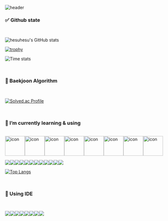 <!--간판-->
![header](https://capsule-render.vercel.app/api?type=waving&color=gradient&height=250&section=header&text=hesuhesu&fontSize=90)

### ✅ Github state

<br>

<!--기본 stats-->
![hesuhesu's GitHub stats](https://github-readme-stats.vercel.app/api?username=hesuhesu&show_icons=true&theme=transparent&hide=stars)
<!--트로피 컬렉션-->
[![trophy](https://github-profile-trophy.vercel.app/?username=hesuhesu&theme=flat&column=4)](https://github.com/ryo-ma/github-profile-trophy)
<!--시간 별 기여 현황-->
![Time stats](http://github-profile-summary-cards.vercel.app/api/cards/productive-time?username=hesuhesu&theme=github&utcOffset=9)

<!--
[![hesuhesu's github activity graph](https://github-readme-activity-graph.cyclic.app/graph?username=hesuhesu&bg_color=FAFAFA&color=708090&line=24292e&point=24292e&area=true&custom_title=Contribute%20graph&border=true)](https://github.com/hesuhesu/github-readme-activity-graph)
-->

<br>

### 🚩 Baekjoon Algorithm

<br>
 
[![Solved.ac Profile](http://mazassumnida.wtf/api/generate_badge?boj=hesuhesu)](https://solved.ac/hesuhesu)<br/>

<br>

### 🌱 I’m currently learning & using

<br>
<!--동적 뱃지-->
<div style="display: flex; align-items: flex-start;">
<img src="https://techstack-generator.vercel.app/python-icon.svg" alt="icon" width="65" height="65" />
<img src="https://techstack-generator.vercel.app/java-icon.svg" alt="icon" width="65" height="65" />
<img src="https://techstack-generator.vercel.app/js-icon.svg" alt="icon" width="65" height="65" />
<img src="https://techstack-generator.vercel.app/cpp-icon.svg" alt="icon" width="65" height="65" />
<img src="https://techstack-generator.vercel.app/raspberrypi-icon.svg" alt="icon" width="65" height="65" />
<img src="https://techstack-generator.vercel.app/mysql-icon.svg" alt="icon" width="65" height="65" />
<img src="https://techstack-generator.vercel.app/restapi-icon.svg" alt="icon" width="65" height="65" />
<img src="https://techstack-generator.vercel.app/github-icon.svg" alt="icon" width="65" height="65" /></div>

<!--정적 뱃지-->
<img src="https://img.shields.io/badge/Git-F05032.svg?&style=for-the-badge&logo=Git&logoColor=white"><img src="https://img.shields.io/badge/Html5-E34F26?style=for-the-badge&logo=Html5&logoColor=white"><img src="https://img.shields.io/badge/Jupyter-F37626?style=for-the-badge&logo=Jupyter&logoColor=white"><img src="https://img.shields.io/badge/linux-FCC624?style=for-the-badge&logo=linux&logoColor=black"><img src="https://img.shields.io/badge/SpringBoot-6DB33F?style=for-the-badge&logo=SpringBoot&logoColor=white"><img src="https://img.shields.io/badge/Android-34A853?style=for-the-badge&logo=Android&logoColor=white"><img src="https://img.shields.io/badge/FastAPI-009688?style=for-the-badge&logo=FastAPI&logoColor=white"><img src="https://img.shields.io/badge/Arduino-00878F?style=for-the-badge&logo=Arduino&logoColor=white"><img src="https://img.shields.io/badge/Css3-1572B6?style=for-the-badge&logo=Css3&logoColor=white"><img src="https://img.shields.io/badge/Bootstrap-7952B3?style=for-the-badge&logo=Bootstrap&logoColor=white"><img src="https://img.shields.io/badge/Kotlin-7F00FF?style=for-the-badge&logo=Kotlin&logoColor=white"><img src="https://img.shields.io/badge/C-A8B9CC?style=for-the-badge&logo=C&logoColor=black">

<!--top language stats-->
[![Top Langs](https://github-readme-stats.vercel.app/api/top-langs/?username=hesuhesu&layout=compact&langs_count=10&theme=white)](https://github.com/hesuhesu?tab=repositories&q=&type=&language=java&sort=)

<br>

### 🐬 Using IDE

<br>

<img src="https://img.shields.io/badge/Android%20Studio-3DDC84.svg?&style=for-the-badge&logo=Android%20Studio&logoColor=white"><img src="https://img.shields.io/badge/Code::Blocks-41AD48.svg?&style=for-the-badge&logo=Code::Blocks&logoColor=white"><img src="https://img.shields.io/badge/Anaconda-44A833?style=for-the-badge&logo=Anaconda&logoColor=white"><img src="https://img.shields.io/badge/Visual%20Studio%20Code-007ACC.svg?&style=for-the-badge&logo=Visual%20Studio%20Code&logoColor=white"><img src="https://img.shields.io/badge/Visual%20Studio-5C2D91.svg?&style=for-the-badge&logo=Visual%20Studio&logoColor=white"><img src="https://img.shields.io/badge/Eclipse%20IDE-2C2255.svg?&style=for-the-badge&logo=Eclipse%20IDE&logoColor=white"><img src="https://img.shields.io/badge/Intellij%20IDEA-000000.svg?&style=for-the-badge&logo=IntelliJ%20IDEA&logoColor=white"><img src="https://img.shields.io/badge/PyCharm-000000.svg?&style=for-the-badge&logo=PyCharm&logoColor=white">

<!-- https://simpleicons.org/ 에서 링크 가져오기-->

<!--
https://getemoji.com/
-->

